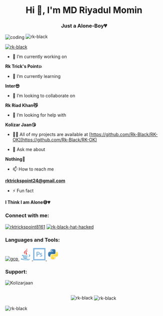 <h1 align="center">Hi 👋, I'm MD Riyadul Momin</h1>
<h3 align="center">Just a Alone-Boy💔</h3>
<img align="center" alt="coding" width="400" src="https://images.app.goo.gl/a3vYgED7hhpgSPXj8"
<p align="left"> <img src="https://komarev.com/ghpvc/?username=rk-black&label=Profile%20views&color=0e75b6&style=flat" alt="rk-black" /> </p>

<p align="left"> <a href="https://github.com/ryo-ma/github-profile-trophy"><img src="https://github-profile-trophy.vercel.app/?username=rk-black" alt="rk-black" /></a> </p>

- 🔭 I’m currently working on 

**Rk Trick's Point💥**


- 🌱 I’m currently learning 

**Inter😎**


- 👯 I’m looking to collaborate on 

**Rk Riad Khan😼**


- 🤝 I’m looking for help with 

**Kolizar Jaan😘**


- 👨‍💻 All of my projects are available at [https://github.com/Rk-Black/RK-OK](https://github.com/Rk-Black/RK-OK)

- 💬 Ask me about 

**Nothing🥱**


- 📫 How to reach me 

**rktrickspoint24@gmail.com**


- ⚡ Fun fact 

**I Think I am Alone😅💔**


<h3 align="left">Connect with me:</h3>
<p align="left">
<a href="https://www.youtube.com/c/rktrickspoint8161" target="blank"><img align="center" src="https://raw.githubusercontent.com/rahuldkjain/github-profile-readme-generator/master/src/images/icons/Social/youtube.svg" alt="rktrickspoint8161" height="30" width="40" /></a>
<a href="https://www.hackerrank.com/rk-black-hat-hacked" target="blank"><img align="center" src="https://raw.githubusercontent.com/rahuldkjain/github-profile-readme-generator/master/src/images/icons/Social/hackerrank.svg" alt="rk-black-hat-hacked" height="30" width="40" /></a>
</p>

<h3 align="left">Languages and Tools:</h3>
<p align="left"> <a href="https://cloud.google.com" target="_blank" rel="noreferrer"> <img src="https://www.vectorlogo.zone/logos/google_cloud/google_cloud-icon.svg" alt="gcp" width="40" height="40"/> </a> <a href="https://www.java.com" target="_blank" rel="noreferrer"> <img src="https://raw.githubusercontent.com/devicons/devicon/master/icons/java/java-original.svg" alt="java" width="40" height="40"/> </a> <a href="https://www.photoshop.com/en" target="_blank" rel="noreferrer"> <img src="https://raw.githubusercontent.com/devicons/devicon/master/icons/photoshop/photoshop-line.svg" alt="photoshop" width="40" height="40"/> </a> <a href="https://www.python.org" target="_blank" rel="noreferrer"> <img src="https://raw.githubusercontent.com/devicons/devicon/master/icons/python/python-original.svg" alt="python" width="40" height="40"/> </a> </p>

<h3 align="left">Support:</h3>
<p><a href="https://ko-fi.com/Kolizarjaan"> <img align="left" src="https://cdn.ko-fi.com/cdn/kofi3.png?v=3" height="50" width="210" alt="Kolizarjaan" /></a></p><br><br>

<p><img align="left" src="https://github-readme-stats.vercel.app/api/top-langs?username=rk-black&show_icons=true&locale=en&layout=compact" alt="rk-black" /></p>

<p>&nbsp;<img align="center" src="https://github-readme-stats.vercel.app/api?username=rk-black&show_icons=true&locale=en" alt="rk-black" /></p>

<p><img align="center" src="https://github-readme-streak-stats.herokuapp.com/?user=rk-black&" alt="rk-black" /></p>













